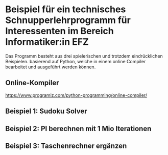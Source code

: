# Beispiel für ein technisches Schnupperlehrprogramm für Interessenten im Bereich Informatiker:in EFZ

Das Programm besteht aus drei spielerischen und trotzdem eindrücklichen Beispielen. basierend auf Python, welche in einem online Compiler bearbeitet und ausgeführt werden können.

## Online-Kompiler

https://www.programiz.com/python-programming/online-compiler/


## Beispiel 1: Sudoku Solver


## Beispiel 2: PI berechnen mit 1 Mio Iterationen


## Beispiel 3: Taschenrechner ergänzen
